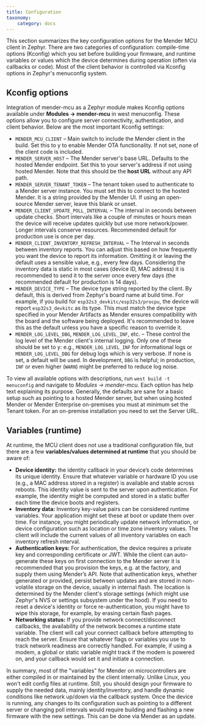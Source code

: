```yaml
---
title: Configuration
taxonomy:
    category: docs
---
```



This section summarizes the key configuration options for the Mender MCU client in Zephyr. There are two categories of configuration: compile-time options (Kconfig) which you set before building your firmware, and runtime variables or values which the device determines during operation (often via callbacks or code). Most of the client behavior is controlled via Kconfig options in Zephyr's menuconfig system.

## Kconfig options

Integration of mender-mcu as a Zephyr module makes Kconfig options available under **Modules → mender-mcu** in west menuconfig. These options allow you to configure server connectivity, authentication, and client behavior. Below are the most important Kconfig settings:

* `MENDER_MCU_CLIENT` – Main switch to include the Mender client in the build. Set this to y to enable Mender OTA functionality. If not set, none of the client code is included.
* `MENDER_SERVER_HOST` – The Mender server's base URL. Defaults to the hosted Mender endpoint. Set this to your server's address if not using hosted Mender. Note that this should be the **host URL** without any API path.
* `MENDER_SERVER_TENANT_TOKEN` – The tenant token used to authenticate to a Mender server instance. You must set this to connect to the hosted Mender. It is a string provided by the Mender UI. If using an open-source Mender server, leave this blank or unset.
* `MENDER_CLIENT_UPDATE_POLL_INTERVAL` – The interval in seconds between update checks​. Short intervals like a couple of minutes or hours mean the device will receive updates quickly but use more network/power. Longer intervals conserve resources. Recommended default for production use is once per day.
* `MENDER_CLIENT_INVENTORY_REFRESH_INTERVAL` – The Interval in seconds between inventory reports​. You can adjust this based on how frequently you want the device to report its information. Omitting it or leaving the default uses a sensible value, e.g., every few days. Considering the inventory data is static in most cases (device ID, MAC address) it is recommended to send it to the server once every few days (the recommended default for production is 14 days).
* `MENDER_DEVICE_TYPE` – The device type string reported by the client. By default, this is derived from Zephyr's board name at build time​. For example, if you build for `esp32s3_devkitc/esp32s3/procpu`, the device will report `esp32s3_devkitc` as its type. This must match the device type specified in your Mender Artifacts as Mender ensures compatibility with the board and the software being deployed. It's recommended to leave this as the default unless you have a specific reason to override it.
* `MENDER_LOG_LEVEL_DBG`, `MENDER_LOG_LEVEL_INF`, etc. – These control the log level of the Mender client's internal logging. Only one of these should be set to y: e.g., `MENDER_LOG_LEVEL_INF` for informational logs or `MENDER_LOG_LEVEL_DBG` for debug logs which is very verbose. If none is set, a default will be used. In development, `DBG` is helpful; in production, `INF` or even higher (`WARN`) might be preferred to reduce log noise​.


To view all available options with descriptions, run `west build -t menuconfig` and navigate to *Modules → mender-mcu*. Each option has help text explaining its purpose. Generally, the defaults are sane for a basic setup such as pointing to a hosted Mender server, but when using hosted Mender or Mender Enterprise on-premises you must at minimum set the Tenant token. For an on-premise installation you need to set the Server URL.

## Variables (runtime)

At runtime, the MCU client does not use a traditional configuration file, but there are a few **variables/values determined at runtime** that you should be aware of:
* **Device identity:** the identity callback in your device’s code determines its unique identity. Ensure that whatever variable or hardware ID you use (e.g., a MAC address stored in a register) is available and stable across reboots. This identity value is sent to the server upon authentication. For example, the identity might be computed and stored in a static buffer each time the device boots and registers.
* **Inventory data:** Inventory key-value pairs can be considered runtime variables. Your application might set these at boot or update them over time. For instance, you might periodically update network information, or device configuration such as location or time zone inventory values. The client will include the current values of all inventory variables on each inventory refresh interval.
* **Authentication keys:** For authentication, the device requires a private key and corresponding certificate or JWT. While the client can auto-generate these keys on first connection to the Mender server it is recommended that you provision the keys, e.g. at the factory, and supply them using Mender’s API. Note that authentication keys, whether generated or provided, persist between updates and are stored in non-volatile storage on the device, usually in internal flash. The location is determined by the Mender client's storage settings (which might use Zephyr's NVS or settings subsystem under the hood). If you need to reset a device's identity or force re-authentication, you might have to wipe this storage, for example, by erasing certain flash pages.
* **Networking status:** If you provide network connect/disconnect callbacks, the availability of the network becomes a runtime state variable. The client will call your connect callback before attempting to reach the server. Ensure that whatever flags or variables you use to track network readiness are correctly handled. For example, if using a modem, a global or static variable might track if the modem is powered on, and your callback would set it and initiate a connection.

In summary, most of the "variables" for Mender on microcontrollers are either compiled in or maintained by the client internally. Unlike Linux, you won't edit config files at runtime. Still, you should design your firmware to supply the needed data, mainly identity/inventory, and handle dynamic conditions like network up/down via the callback system. Once the device is running, any changes to its configuration such as pointing to a different server or changing poll intervals would require building and flashing a new firmware with the new settings. This can be done via Mender as an update.
